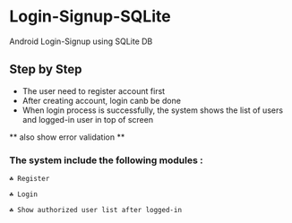 # Login-Signup-SQLite
Android Login-Signup using SQLite DB


## Step by Step

  - The user need to register account first
  - After creating account, login canb be done
  - When login process is successfully, the system shows the list of users and logged-in user in top of screen

  ** also show error validation **
 
### The system include the following modules :

```
☘ Register

☘ Login

☘ Show authorized user list after logged-in

```
